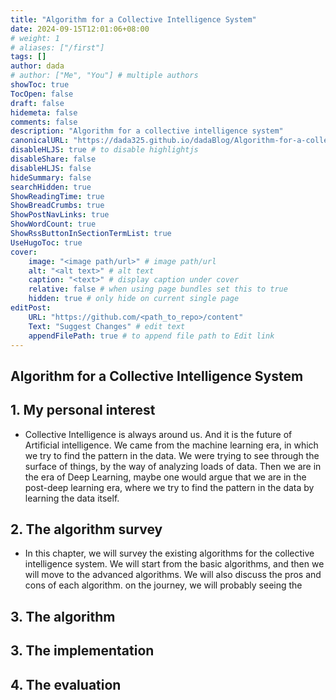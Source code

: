 ```yaml
---
title: "Algorithm for a Collective Intelligence System"
date: 2024-09-15T12:01:06+08:00
# weight: 1
# aliases: ["/first"]
tags: []
author: dada
# author: ["Me", "You"] # multiple authors
showToc: true
TocOpen: false
draft: false
hidemeta: false
comments: false
description: "Algorithm for a collective intelligence system"
canonicalURL: "https://dada325.github.io/dadaBlog/Algorithm-for-a-collective-intelligence-system"
disableHLJS: true # to disable highlightjs
disableShare: false
disableHLJS: false
hideSummary: false
searchHidden: true
ShowReadingTime: true
ShowBreadCrumbs: true
ShowPostNavLinks: true
ShowWordCount: true
ShowRssButtonInSectionTermList: true
UseHugoToc: true
cover:
    image: "<image path/url>" # image path/url
    alt: "<alt text>" # alt text
    caption: "<text>" # display caption under cover
    relative: false # when using page bundles set this to true
    hidden: true # only hide on current single page
editPost:
    URL: "https://github.com/<path_to_repo>/content"
    Text: "Suggest Changes" # edit text
    appendFilePath: true # to append file path to Edit link
---
```


## Algorithm for a Collective Intelligence System

## 1. My personal interest

- Collective Intelligence is always around us. And it is the future of Artificial intelligence. We came from the machine learning era, in which we try to find the pattern in the data. We were trying to see through the surface of things, by the way of analyzing loads of data. Then we are in the era of Deep Learning, maybe one would argue that we are in the post-deep learning era, where we try to find the pattern in the data by learning the data itself.

## 2. The algorithm survey

- In this chapter, we will survey the existing algorithms for the collective intelligence system. We will start from the basic algorithms, and then we will move to the advanced algorithms. We will also discuss the pros and cons of each algorithm. on the journey, we will probably seeing the 

## 3. The algorithm

## 3. The implementation

## 4. The evaluation
